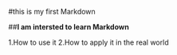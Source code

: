 #this is my first Markdown

##**I am intersted to learn Markdown**

1.How to use it
2.How to apply it in the real world
